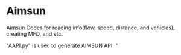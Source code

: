 # Aimsun
Aimsun Codes for reading info(flow, speed, distance, and vehicles), creating MFD, and etc.

"AAPI.py" is used to generate AIMSUN API.
"
